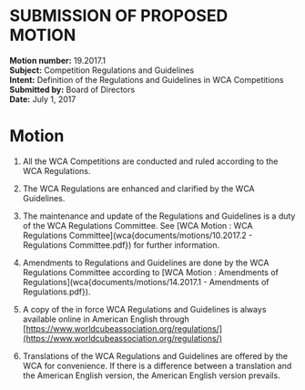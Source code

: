 # SUBMISSION OF PROPOSED MOTION

**Motion number:** 19.2017.1  
**Subject:** Competition Regulations and Guidelines  
**Intent:** Definition of the Regulations and Guidelines in WCA Competitions  
**Submitted by:** Board of Directors  
**Date:** July 1, 2017  

# Motion

1. All the WCA Competitions are conducted and ruled according to the WCA Regulations.

2. The WCA Regulations are enhanced and clarified by the WCA Guidelines.

3. The maintenance and update of the Regulations and Guidelines is a duty of the WCA Regulations Committee. See [WCA Motion : WCA Regulations Committee](wca{documents/motions/10.2017.2 - Regulations Committee.pdf}) for further information.

4. Amendments to Regulations and Guidelines are done by the WCA Regulations Committee according to [WCA Motion : Amendments of Regulations](wca{documents/motions/14.2017.1 - Amendments of Regulations.pdf}).

5. A copy of the in force WCA Regulations and Guidelines is always available online in American English through [https://www.worldcubeassociation.org/regulations/](https://www.worldcubeassociation.org/regulations/)

6. Translations of the WCA Regulations and Guidelines are offered by the WCA for convenience. If there is a difference between a translation and the American English version, the American English version prevails.
